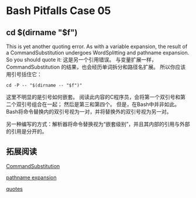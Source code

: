 # Bash Pitfalls Case 05
## cd $(dirname "$f")

This is yet another quoting error. As with a variable expansion, the result of a CommandSubstitution undergoes WordSplitting and pathname expansion. So you should quote it:
这是另一个引用错误。 与变量扩展一样，CommandSubstitution 的结果，也会经历单词拆分和路径名扩展。 所以你应该用引号括住它：

```shell
cd -P -- "$(dirname -- "$f")"
```

这里不明显的是引号如何嵌套。 阅读此内容的C程序员，会将第一个双引号和第二个双引号组合在一起； 然后是第三和第四个。 但是，在Bash中并非如此。 Bash将命令替换内的双引号视为一对，并将替换外的双引号视为另一对。

另一种编写的方式：解析器将命令替换视为“嵌套级别”，并且其内部的引用与外部的引用是分开的。

## 拓展阅读
[CommandSubstitution](http://mywiki.wooledge.org/CommandSubstitution)

[pathname expansion](http://mywiki.wooledge.org/glob)

[quotes](http://mywiki.wooledge.org/Quotes)